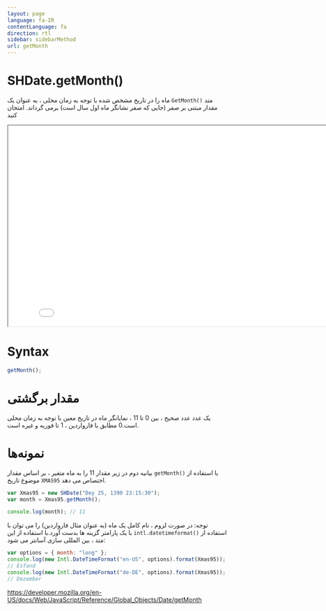 ```yaml
---
layout: page
language: fa-IR
contentLanguage: fa
direction: rtl
sidebar: sidebarMethod
url: getMonth
---
```


# SHDate.getMonth()

متد <code dir="ltr">GetMonth()</code> ماه را در تاریخ مشخص شده با توجه به زمان محلی ، به عنوان یک مقدار مبتنی بر صفر (جایی که صفر نشانگر ماه اول سال است) برمی گرداند.
امتحان کنید

<iframe style="width: 830px; height: 460px;" src="/SHDateTime-js/examples/live.html?function=getMonth" title="MDN Web Docs Interactive Example" loading="lazy"></iframe>
<br/>

# Syntax

```js
getMonth();
```

# مقدار برگشتی

یک عدد عدد صحیح ، بین 0 تا 11 ، نمایانگر ماه در تاریخ معین با توجه به زمان محلی است.0 مطابق با فارواردین ، 1 تا فوریه و غیره است.

# نمونه‌ها

با استفاده از <code dir="ltr">getMonth()</code>
بیانیه دوم در زیر مقدار 11 را به ماه متغیر ، بر اساس مقدار موضوع تاریخ `XMAS95` اختصاص می دهد.

```js
var Xmas95 = new SHDate("Dey 25, 1390 23:15:30");
var month = Xmas95.getMonth();

console.log(month); // 11
```

توجه: در صورت لزوم ، نام کامل یک ماه (به عنوان مثال فارواردین) را می توان با استفاده از <code dir = "ltr">intl.datetimeformat()</code> با یک پارامتر گزینه ها بدست آورد.با استفاده از این متد ، بین المللی سازی آسانتر می شود:

```js
var options = { month: "long" };
console.log(new Intl.DateTimeFormat("en-US", options).format(Xmas95));
// Esfand
console.log(new Intl.DateTimeFormat("de-DE", options).format(Xmas95));
// Dezember
```

https://developer.mozilla.org/en-US/docs/Web/JavaScript/Reference/Global_Objects/Date/getMonth
